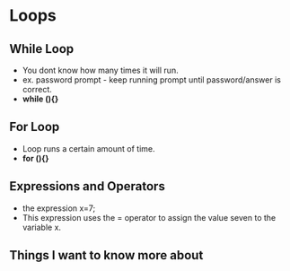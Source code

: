 # Loops

## While Loop
- You dont know how many times it will run.
- ex. password prompt - keep running prompt until password/answer is correct.
- **while (){}**

## For Loop
- Loop runs a certain amount of time.
- **for (){}**

## Expressions and Operators
- the expression x=7; 
- This expression uses the = operator to assign the value seven to the variable x.



## Things I want to know more about

